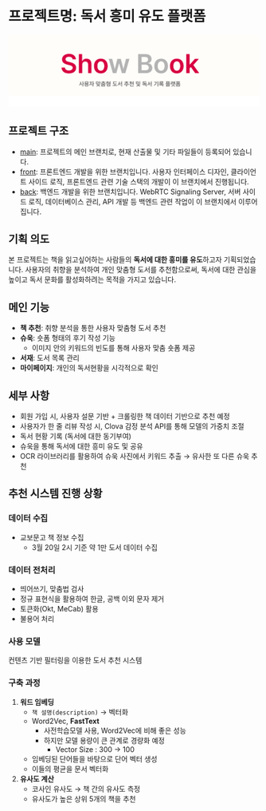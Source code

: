 # 프로젝트명: 독서 흥미 유도 플랫폼

![showbook](ShowBook.png)

## 프로젝트 구조

- [main](https://lab.ssafy.com/s10-bigdata-recom-sub2/S10P22A206/-/tree/main?ref_type=heads): 프로젝트의 메인 브랜치로, 현재 산출물 및 기타 파일들이 등록되어 있습니다.
- [front](https://lab.ssafy.com/s10-bigdata-recom-sub2/S10P22A206/-/tree/develop/front?ref_type=heads): 프론트엔드 개발을 위한 브랜치입니다. 사용자 인터페이스 디자인, 클라이언트 사이드 로직, 프론트엔드 관련 기술 스택의 개발이 이 브랜치에서 진행됩니다.
- [back](https://lab.ssafy.com/s10-bigdata-recom-sub2/S10P22A206/-/tree/develop/back?ref_type=heads): 백엔드 개발을 위한 브랜치입니다. WebRTC Signaling Server, 서버 사이드 로직, 데이터베이스 관리, API 개발 등 백엔드 관련 작업이 이 브랜치에서 이루어집니다.

## 기획 의도

본 프로젝트는 책을 읽고싶어하는 사람들의 **독서에 대한 흥미를 유도**하고자 기획되었습니다. 사용자의 취향을 분석하여 개인 맞춤형 도서를 추천함으로써, 독서에 대한 관심을 높이고 독서 문화를 활성화하려는 목적을 가지고 있습니다.

## 메인 기능

- **책 추천**: 취향 분석을 통한 사용자 맞춤형 도서 추천
- **슈욱**: 숏폼 형태의 후기 작성 기능
  - 이미지 안의 키워드의 빈도를 통해 사용자 맞춤 숏폼 제공
- **서재**: 도서 목록 관리
- **마이페이지**: 개인의 독서현황을 시각적으로 확인

## 세부 사항

- 회원 가입 시, 사용자 설문 기반 + 크롤링한 책 데이터 기반으로 추천 예정
- 사용자가 한 줄 리뷰 작성 시, Clova 감정 분석 API를 통해 모델의 가중치 조절
- 독서 현황 기록 (독서에 대한 동기부여)
- 슈욱을 통해 독서에 대한 흥미 유도 및 공유
- OCR 라이브러리를 활용하여 슈욱 사진에서 키워드 추출 → 유사한 또 다른 슈욱 추천

## 추천 시스템 진행 상황

### 데이터 수집

- 교보문고 책 정보 수집
  - 3월 20일 2시 기준 약 1만 도서 데이터 수집

### 데이터 전처리

- 띄어쓰기, 맞춤법 검사
- 정규 표현식을 활용하여 한글, 공백 이외 문자 제거
- 토큰화(Okt, MeCab) 활용
- 불용어 처리

### 사용 모델

컨텐츠 기반 필터링을 이용한 도서 추천 시스템

### 구축 과정

1. **워드 임베딩**
   - `책 설명(description)` → 벡터화
   - Word2Vec, **FastText**
     - 사전학습모델 사용, Word2Vec에 비해 좋은 성능
     - 하지만 모델 용량이 큰 관계로 경량화 예정
       - Vector Size : 300 → 100
   - 임베딩된 단어들을 바탕으로 단어 벡터 생성
   - 이들의 평균을 문서 벡터화
2. **유사도 계산**
   - 코사인 유사도 → 책 간의 유사도 측정
   - 유사도가 높은 상위 5개의 책을 추천